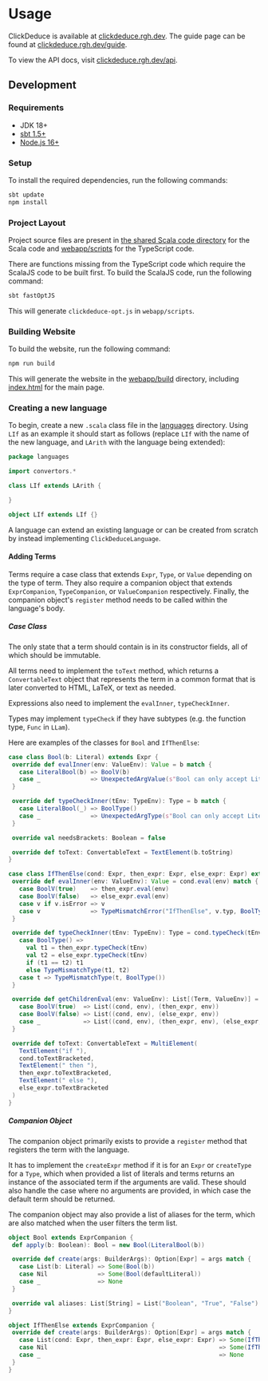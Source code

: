 # Usage

ClickDeduce is available at [clickdeduce.rgh.dev](https://clickdeduce.rgh.dev/).
The guide page can be found at [clickdeduce.rgh.dev/guide](https://clickdeduce.rgh.dev/guide).

To view the API docs, visit [clickdeduce.rgh.dev/api](https://clickdeduce.rgh.dev/api).

## Development

### Requirements

- JDK 18+
- [sbt 1.5+](https://www.scala-sbt.org/1.x/docs/Setup.html)
- [Node.js 16+](https://nodejs.org/en/learn/getting-started/how-to-install-nodejs)

### Setup

To install the required dependencies, run the following commands:

```bash
sbt update
npm install
```

### Project Layout

Project source files are present in [the shared Scala code directory](scala/shared/src/main/scala) for the Scala code
and [webapp/scripts](webapp/scripts) for the TypeScript code.

There are functions missing from the TypeScript code which require the ScalaJS code to be built first.
To build the ScalaJS code, run the following command:

```bash
sbt fastOptJS
```

This will generate `clickdeduce-opt.js` in `webapp/scripts`.

### Building Website

To build the website, run the following command:

```bash
npm run build
```

This will generate the website in the [webapp/build](webapp/build) directory,
including [index.html](webapp/build/index.html) for the main page.

### Creating a new language

To begin, create a new `.scala` class file in the [languages](scala/shared/src/main/scala/languages) directory.
Using `LIf` as an example it should start as follows
(replace `LIf` with the name of the new language, and `LArith` with the language being extended):

```scala 3
package languages

import convertors.*

class LIf extends LArith {

}

object LIf extends LIf {}
```

A language can extend an existing language or can be created from scratch by instead implementing `ClickDeduceLanguage`.

#### Adding Terms

Terms require a case class that extends `Expr`, `Type`, or `Value` depending on the type of term.
They also require a companion object that extends `ExprCompanion`, `TypeCompanion`, or `ValueCompanion` respectively.
Finally, the companion object's `register` method needs to be called within the language's body.

##### Case Class

The only state that a term should contain is in its constructor fields, all of which should be immutable.

All terms need to implement the `toText` method, which returns a `ConvertableText` object that represents the term in a common format that is later converted to HTML, LaTeX, or text as needed.

Expressions also need to implement the `evalInner`, `typeCheckInner`.

Types may implement `typeCheck` if they have subtypes (e.g. the function type, `Func` in `LLam`).

Here are examples of the classes for `Bool` and `IfThenElse`:

```scala 3
case class Bool(b: Literal) extends Expr {
 override def evalInner(env: ValueEnv): Value = b match {
   case LiteralBool(b) => BoolV(b)
   case _              => UnexpectedArgValue(s"Bool can only accept LiteralBool, not $b")
 }

 override def typeCheckInner(tEnv: TypeEnv): Type = b match {
   case LiteralBool(_) => BoolType()
   case _              => UnexpectedArgType(s"Bool can only accept LiteralBool, not $b")
 }

 override val needsBrackets: Boolean = false

 override def toText: ConvertableText = TextElement(b.toString)
}
```

```scala 3
case class IfThenElse(cond: Expr, then_expr: Expr, else_expr: Expr) extends Expr {
 override def evalInner(env: ValueEnv): Value = cond.eval(env) match {
   case BoolV(true)    => then_expr.eval(env)
   case BoolV(false)   => else_expr.eval(env)
   case v if v.isError => v
   case v              => TypeMismatchError("IfThenElse", v.typ, BoolType())
 }

 override def typeCheckInner(tEnv: TypeEnv): Type = cond.typeCheck(tEnv) match {
   case BoolType() =>
     val t1 = then_expr.typeCheck(tEnv)
     val t2 = else_expr.typeCheck(tEnv)
     if (t1 == t2) t1
     else TypeMismatchType(t1, t2)
   case t => TypeMismatchType(t, BoolType())
 }

 override def getChildrenEval(env: ValueEnv): List[(Term, ValueEnv)] = cond.eval(env) match {
   case BoolV(true)  => List((cond, env), (then_expr, env))
   case BoolV(false) => List((cond, env), (else_expr, env))
   case _            => List((cond, env), (then_expr, env), (else_expr, env))
 }

 override def toText: ConvertableText = MultiElement(
   TextElement("if "),
   cond.toTextBracketed,
   TextElement(" then "),
   then_expr.toTextBracketed,
   TextElement(" else "),
   else_expr.toTextBracketed
 )
}
```

##### Companion Object

The companion object primarily exists to provide a `register` method that registers the term with the language.

It has to implement the `createExpr` method if it is for an `Expr` or `createType` for a `Type`,
which when provided a list of literals and terms returns an instance of the associated term if the arguments are valid.
These should also handle the case where no arguments are provided, in which case the default term should be returned.

The companion object may also provide a list of aliases for the term,
which are also matched when the user filters the term list.

```scala 3
object Bool extends ExprCompanion {
 def apply(b: Boolean): Bool = new Bool(LiteralBool(b))

 override def create(args: BuilderArgs): Option[Expr] = args match {
   case List(b: Literal) => Some(Bool(b))
   case Nil              => Some(Bool(defaultLiteral))
   case _                => None
 }

 override val aliases: List[String] = List("Boolean", "True", "False")
}
```

```scala 3
object IfThenElse extends ExprCompanion {
 override def create(args: BuilderArgs): Option[Expr] = args match {
   case List(cond: Expr, then_expr: Expr, else_expr: Expr) => Some(IfThenElse(cond, then_expr, else_expr))
   case Nil                                                => Some(IfThenElse(defaultExpr, defaultExpr, defaultExpr))
   case _                                                  => None
 }
}
```
